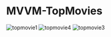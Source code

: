 # MVVM-TopMovies

![topmovie1](https://user-images.githubusercontent.com/116960960/199540352-07030bd1-efc0-4833-95d8-666f7e5fe504.png)
![topmovie4](https://user-images.githubusercontent.com/116960960/199540989-f682dc42-3009-465d-93a8-7bc9b8c30459.png)
![topmovie3](https://user-images.githubusercontent.com/116960960/199540426-0c93e72a-9388-4210-bc13-f74074673584.png)

